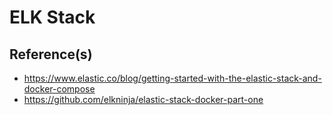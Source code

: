 # ELK Stack

## Reference(s)
- https://www.elastic.co/blog/getting-started-with-the-elastic-stack-and-docker-compose
- https://github.com/elkninja/elastic-stack-docker-part-one
